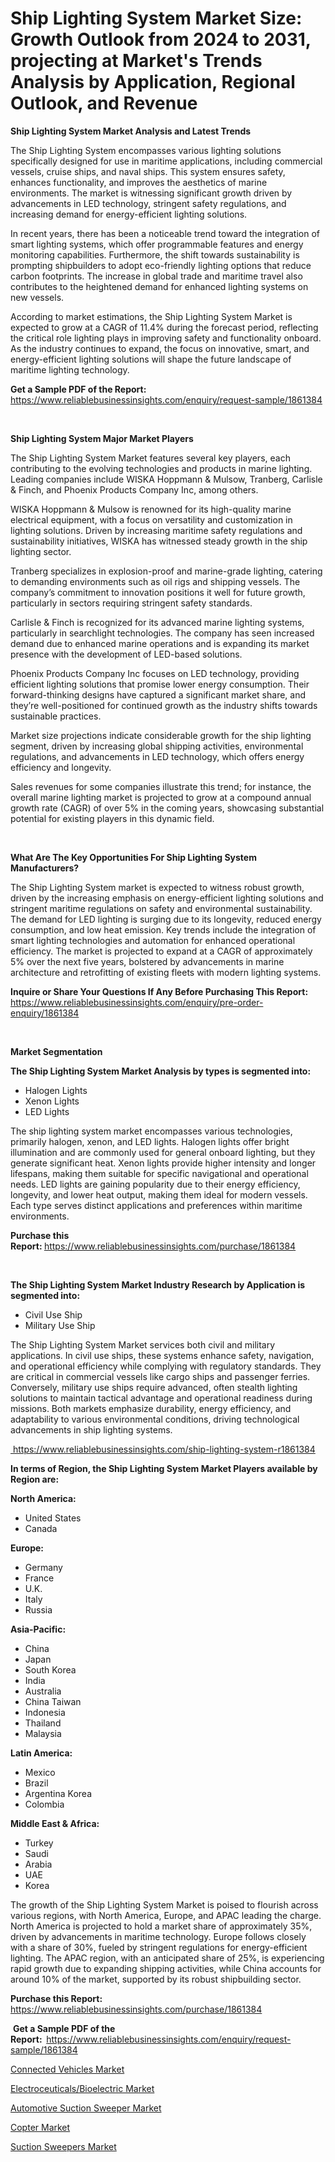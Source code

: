 <p><h1>Ship Lighting System Market Size: Growth Outlook from 2024 to 2031, projecting at Market's Trends Analysis by Application, Regional Outlook, and Revenue</h1></p><p><strong>Ship Lighting System Market Analysis and Latest Trends</strong></p>
<p><p>The Ship Lighting System encompasses various lighting solutions specifically designed for use in maritime applications, including commercial vessels, cruise ships, and naval ships. This system ensures safety, enhances functionality, and improves the aesthetics of marine environments. The market is witnessing significant growth driven by advancements in LED technology, stringent safety regulations, and increasing demand for energy-efficient lighting solutions.</p><p>In recent years, there has been a noticeable trend toward the integration of smart lighting systems, which offer programmable features and energy monitoring capabilities. Furthermore, the shift towards sustainability is prompting shipbuilders to adopt eco-friendly lighting options that reduce carbon footprints. The increase in global trade and maritime travel also contributes to the heightened demand for enhanced lighting systems on new vessels. </p><p>According to market estimations, the Ship Lighting System Market is expected to grow at a CAGR of 11.4% during the forecast period, reflecting the critical role lighting plays in improving safety and functionality onboard. As the industry continues to expand, the focus on innovative, smart, and energy-efficient lighting solutions will shape the future landscape of maritime lighting technology.</p></p>
<p><strong>Get a Sample PDF of the Report:&nbsp;</strong> <a href="https://www.reliablebusinessinsights.com/enquiry/request-sample/1861384?utm_campaign=48&utm_medium=2&utm_source=Github&utm_content=ia&utm_term=03112024&utm_id=ship-lighting-system">https://www.reliablebusinessinsights.com/enquiry/request-sample/1861384</a></p>
<p>&nbsp;</p>
<p><strong>Ship Lighting System Major Market Players</strong></p>
<p><p>The Ship Lighting System Market features several key players, each contributing to the evolving technologies and products in marine lighting. Leading companies include WISKA Hoppmann & Mulsow, Tranberg, Carlisle & Finch, and Phoenix Products Company Inc, among others. </p><p>WISKA Hoppmann & Mulsow is renowned for its high-quality marine electrical equipment, with a focus on versatility and customization in lighting solutions. Driven by increasing maritime safety regulations and sustainability initiatives, WISKA has witnessed steady growth in the ship lighting sector.</p><p>Tranberg specializes in explosion-proof and marine-grade lighting, catering to demanding environments such as oil rigs and shipping vessels. The company’s commitment to innovation positions it well for future growth, particularly in sectors requiring stringent safety standards.</p><p>Carlisle & Finch is recognized for its advanced marine lighting systems, particularly in searchlight technologies. The company has seen increased demand due to enhanced marine operations and is expanding its market presence with the development of LED-based solutions.</p><p>Phoenix Products Company Inc focuses on LED technology, providing efficient lighting solutions that promise lower energy consumption. Their forward-thinking designs have captured a significant market share, and they’re well-positioned for continued growth as the industry shifts towards sustainable practices.</p><p>Market size projections indicate considerable growth for the ship lighting segment, driven by increasing global shipping activities, environmental regulations, and advancements in LED technology, which offers energy efficiency and longevity.</p><p>Sales revenues for some companies illustrate this trend; for instance, the overall marine lighting market is projected to grow at a compound annual growth rate (CAGR) of over 5% in the coming years, showcasing substantial potential for existing players in this dynamic field.</p></p>
<p>&nbsp;</p>
<p><strong>What Are The Key Opportunities For Ship Lighting System Manufacturers?</strong></p>
<p><p>The Ship Lighting System market is expected to witness robust growth, driven by the increasing emphasis on energy-efficient lighting solutions and stringent maritime regulations on safety and environmental sustainability. The demand for LED lighting is surging due to its longevity, reduced energy consumption, and low heat emission. Key trends include the integration of smart lighting technologies and automation for enhanced operational efficiency. The market is projected to expand at a CAGR of approximately 5% over the next five years, bolstered by advancements in marine architecture and retrofitting of existing fleets with modern lighting systems.</p></p>
<p><strong>Inquire or Share Your Questions If Any Before Purchasing This Report:</strong> <a href="https://www.reliablebusinessinsights.com/enquiry/pre-order-enquiry/1861384?utm_campaign=48&utm_medium=2&utm_source=Github&utm_content=ia&utm_term=03112024&utm_id=ship-lighting-system">https://www.reliablebusinessinsights.com/enquiry/pre-order-enquiry/1861384</a></p>
<p>&nbsp;</p>
<p><strong>Market Segmentation</strong></p>
<p><strong>The Ship Lighting System Market Analysis by types is segmented into:</strong></p>
<p><ul><li>Halogen Lights</li><li>Xenon Lights</li><li>LED Lights</li></ul></p>
<p><p>The ship lighting system market encompasses various technologies, primarily halogen, xenon, and LED lights. Halogen lights offer bright illumination and are commonly used for general onboard lighting, but they generate significant heat. Xenon lights provide higher intensity and longer lifespans, making them suitable for specific navigational and operational needs. LED lights are gaining popularity due to their energy efficiency, longevity, and lower heat output, making them ideal for modern vessels. Each type serves distinct applications and preferences within maritime environments.</p></p>
<p><strong>Purchase this Report:&nbsp;</strong><a href="https://www.reliablebusinessinsights.com/purchase/1861384?utm_campaign=48&utm_medium=2&utm_source=Github&utm_content=ia&utm_term=03112024&utm_id=ship-lighting-system">https://www.reliablebusinessinsights.com/purchase/1861384</a></p>
<p>&nbsp;</p>
<p><strong>The Ship Lighting System Market Industry Research by Application is segmented into:</strong></p>
<p><ul><li>Civil Use Ship</li><li>Military Use Ship</li></ul></p>
<p><p>The Ship Lighting System Market services both civil and military applications. In civil use ships, these systems enhance safety, navigation, and operational efficiency while complying with regulatory standards. They are critical in commercial vessels like cargo ships and passenger ferries. Conversely, military use ships require advanced, often stealth lighting solutions to maintain tactical advantage and operational readiness during missions. Both markets emphasize durability, energy efficiency, and adaptability to various environmental conditions, driving technological advancements in ship lighting systems.</p></p>
<p><a href="https://www.reliablebusinessinsights.com/ship-lighting-system-r1861384?utm_campaign=48&utm_medium=2&utm_source=Github&utm_content=ia&utm_term=03112024&utm_id=ship-lighting-system">&nbsp;https://www.reliablebusinessinsights.com/ship-lighting-system-r1861384</a></p>
<p><strong>In terms of Region, the Ship Lighting System Market Players available by Region are:</strong></p>
<p>
    <p> <strong> North America: </strong>
        <ul>
            <li>United States</li>
            <li>Canada</li>
        </ul>
        </p> 
    <p> <strong> Europe: </strong>
        <ul>
            <li>Germany</li>
            <li>France</li>
            <li>U.K.</li>
            <li>Italy</li>
            <li>Russia</li>
        </ul>
        </p> 
    <p> <strong> Asia-Pacific: </strong>
        <ul>
            <li>China</li>
            <li>Japan</li>
            <li>South Korea</li>
            <li>India</li>
            <li>Australia</li>
            <li>China Taiwan</li>
            <li>Indonesia</li>
            <li>Thailand</li>
            <li>Malaysia</li>
        </ul>
        </p> 
    <p> <strong> Latin America: </strong>
        <ul>
            <li>Mexico</li>
            <li>Brazil</li>
            <li>Argentina Korea</li>
            <li>Colombia</li>
        </ul>
        </p> 
    <p> <strong> Middle East & Africa: </strong>
        <ul>
            <li>Turkey</li>
            <li>Saudi</li>
            <li>Arabia</li>
            <li>UAE</li>
            <li>Korea</li>
        </ul>
    </p>
    </p>
<p><p>The growth of the Ship Lighting System Market is poised to flourish across various regions, with North America, Europe, and APAC leading the charge. North America is projected to hold a market share of approximately 35%, driven by advancements in maritime technology. Europe follows closely with a share of 30%, fueled by stringent regulations for energy-efficient lighting. The APAC region, with an anticipated share of 25%, is experiencing rapid growth due to expanding shipping activities, while China accounts for around 10% of the market, supported by its robust shipbuilding sector.</p></p>
<p><strong>Purchase this Report: </strong><a href="https://www.reliablebusinessinsights.com/purchase/1861384?utm_campaign=48&utm_medium=2&utm_source=Github&utm_content=ia&utm_term=03112024&utm_id=ship-lighting-system">https://www.reliablebusinessinsights.com/purchase/1861384</a></p>
<p>&nbsp;<strong>Get a Sample PDF of the Report:&nbsp;&nbsp;</strong><a href="https://www.reliablebusinessinsights.com/enquiry/request-sample/1861384?utm_campaign=48&utm_medium=2&utm_source=Github&utm_content=ia&utm_term=03112024&utm_id=ship-lighting-system">https://www.reliablebusinessinsights.com/enquiry/request-sample/1861384</a></p>
<p><strong></strong></p>
<p><p><a href="https://github.com/DorinaOsmani364/Market-Research-Report-List-1/blob/main/connected-vehicles-market.md?utm_campaign=48&utm_medium=2&utm_source=Github&utm_content=ia&utm_term=03112024&utm_id=ship-lighting-system">Connected Vehicles Market</a></p><p><a href="https://issuu.com/reportprime-2/docs/electroceuticalsbioelectric-market-_0bb4535ed364b8?utm_campaign=48&utm_medium=2&utm_source=Github&utm_content=ia&utm_term=03112024&utm_id=ship-lighting-system">Electroceuticals/Bioelectric Market</a></p><p><a href="https://www.linkedin.com/pulse/global-automotive-suction-sweeper-market-analysis-key-trends-3btaf?utm_campaign=48&utm_medium=2&utm_source=Github&utm_content=ia&utm_term=03112024&utm_id=ship-lighting-system">Automotive Suction Sweeper Market</a></p><p><a href="https://github.com/Armeladukagjini693/Market-Research-Report-List-1/blob/main/copter-market.md?utm_campaign=48&utm_medium=2&utm_source=Github&utm_content=ia&utm_term=03112024&utm_id=ship-lighting-system">Copter Market</a></p><p><a href="https://www.linkedin.com/pulse/suction-sweepers-market-revolution-size-share-emerging-trends-buzmf?utm_campaign=48&utm_medium=2&utm_source=Github&utm_content=ia&utm_term=03112024&utm_id=ship-lighting-system">Suction Sweepers Market</a></p></p>